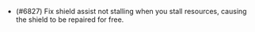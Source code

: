 - (#6827) Fix shield assist not stalling when you stall resources, causing the shield to be repaired for free.
